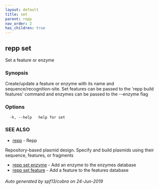 ```yaml
---
layout: default
title: set
parent: repp
nav_order: 2
has_children: true
---
```

## repp set

Set a feature or enzyme

### Synopsis

Create/update a feature or enzyme with its name and sequence/recognition-site.
Set features can be passed to the 'repp build features' command and enzymes can
be passed to the --enzyme flag

### Options

```
  -h, --help   help for set
```

### SEE ALSO

* [repp](repp)	 - Repp
	
Repository-based plasmid design. Specify and build plasmids using
their sequence, features, or fragments
* [repp set enzyme](repp_set_enzyme)	 - Add an enzyme to the enzymes database
* [repp set feature](repp_set_feature)	 - Add a feature to the features database

###### Auto generated by spf13/cobra on 24-Jun-2019
